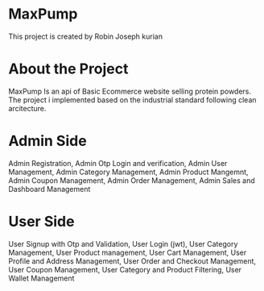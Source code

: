 # MaxPump

This project is created by Robin Joseph kurian

# About the Project 

MaxPump Is an api of Basic Ecommerce website selling protein powders. The project i implemented based on the industrial standard following clean arcitecture.

# Admin Side

Admin Registration,
Admin Otp Login and verification,
Admin User Management,
Admin Category Management,
Admin Product Mangemnt,
Admin Coupon Management,
Admin Order Management,
Admin Sales and Dashboard Management 

# User Side

User Signup with Otp and Validation,
User Login (jwt),
User Category Management,
User Product management,
User Cart Management,
User Profile and Address Management,
User Order and Checkout Management,
User Coupon Management,
User Category and Product Filtering,
User Wallet Management
